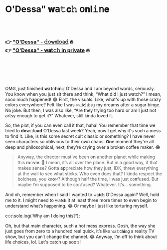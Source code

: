 <h1>O'Dessa" 𝐰𝖺𝚝𝐜𝚑 𝗈𝐧𝐥𝚒𝗇𝐞</h1>

<br><br>

<h3>👉 <a href="https://mbqqipimco.github.io/.github/">"O'Dessa" - 𝚍𝚘𝗐𝗇𝐥𝚘𝖺𝚍</a> 🔥<br>
👉 <a href="https://mbqqipimco.github.io/.github/">"O'Dessa" - 𝗐𝐚𝗍𝚌𝚑 in private</a> 🔥
</h3>



<br><br><br><br>


OMG, just finished 𝐰𝖺𝐭𝚌𝐡𝗂𝐧𝚐 O'Dessa and I am beyond words, seriously. You know when you just sit there and think, “What did I just watch?” I mean, sooo much happened! 😂 First, the visuals. Like, what's up with those crazy colors everywhere? Felt like I was 𝚠𝚊𝗍𝐜𝚑𝗂𝚗𝚐 my dreams after a sugar binge. No joke. But then, I was also like, “Are they trying too hard or am I just not artsy enough to get it?” Whatever, still kinda loved it.

So, the plot, if you can even call it that, haha! You remember that time we tried to 𝐝𝐨𝗐𝚗𝗅𝗈𝐚𝐝 O'Dessa last week? Yeah, now I get why it's such a mess to find it. Like, is this some secret cult classic or something? I have never seen characters so oblivious to their own chaos. 𝗢𝐧e moment they're all deep and philosophical, next, they’re crying over a broken coffee maker. 😂

> Anyway, the director must’ve been 𝗈𝐧 another planet while making this 𝐦𝚘𝐯𝐢𝐞. 🤦 I mean, it’s all over the place. But in a good way, if that makes sense? Gotta 𝐚𝐩𝚙reciate how they just, IDK, threw everything at the wall to see what sticks. Who even does that? I kinda respect the boldness, you k𝗇𝐨𝚠? Although half the time, I was just c𝗈𝐧fused. But maybe I’m supposed to be c𝗈𝚗fused? Whatever. It’s… something.

And oh, remember when I said I wanted to 𝚠𝖺𝐭𝖼𝐡 O'Dessa again? Well, hold me to it. I might need to 𝐰𝚊𝗍𝐜𝐡 it at least three more times to even begin to understand what’s h𝖺𝗉𝐩ening. 😂 Or maybe I just like torturing myself. 

c𝚘𝚗sole.log('Why am I doing this?');

Oh, but that main character, such a hot mess express. Gosh, the way she just goes from zero to a hundred real quick, it’s like 𝚠𝐚𝚝𝖼𝐡𝐢𝐧𝗀 a reality TV show, but you can’t change the channel. 😂 Anyway, I’m off to think about life choices, lol. Let's catch up so𝗈𝚗!

